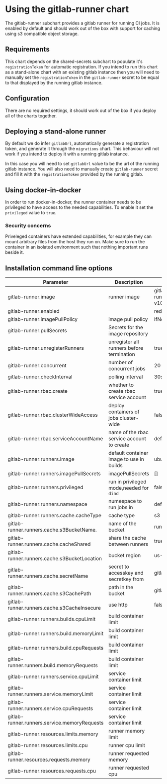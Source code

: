 # Using the gitlab-runner chart

The gitlab-runner subchart provides a gitlab runner for running CI jobs. It is enabled by default and should work out of the box with support for caching using s3 compatible object storage.

## Requirements

This chart depends on the shared-secrets subchart to populate it's `registrationToken` for automatic registration. If you intend to run this chart as a stand-alone chart with an existing gitlab instance then you will need to manually set the `registrationToken` in the `gitlab-runner` secret to be equal to that displayed by the running gitlab instance.

## Configuration

There are no required settings, it should work out of the box if you deploy all of the charts together.

## Deploying a stand-alone runner

By default we do infer `gitlabUrl`, automatically generate a registration token, and generate it through the `migrations` chart. This behaviour will not work if you intend to deploy it with a running gitlab instance.

In this case you will need to set `gitlabUrl` value to be the url of the running gitlab instance. You will also need to manually create `gitlab-runner` secret and fill it with the `registrationToken` provided by the running gitlab.

## Using docker-in-docker

In order to run docker-in-docker, the runner container needs to be privileged to have access to the needed capabilities. To enable it set the `privileged` value to `true`.

### Security concerns

Priveleged containers have extended capabilities, for example they can mount arbitrary files from the host they run on. Make sure to run the container in an isolated environment such that nothing important runs beside it.

## Installation command line options

| Parameter                                    | Description                                | Default                             |
| ---                                          | ---                                        | ---                                 |
| gitlab-runner.image                          | runner image                               | gitlab/gitlab-runner:alpine-v10.5.0 |
| gitlab-runner.enabled                        |                                            | redis                               |
| gitlab-runner.imagePullPolicy                | image pull policy                          | IfNotPresent                        |
| gitlab-runner.pullSecrets                    | Secrets for the image repository           |                                     |
| gitlab-runner.unregisterRunners              | unregister all runners before termination  | true                                |
| gitlab-runner.concurrent                     | number of concurrent jobs                  | 20                                  |
| gitlab-runner.checkInterval                  | polling interval                           | 30s                                 |
| gitlab-runner.rbac.create                    | whether to create rbac service account     | true                                |
| gitlab-runner.rbac.clusterWideAccess         | deploy containers of jobs cluster-wide     | false                               |
| gitlab-runner.rbac.serviceAccountName        | name of the rbac service account to create | default                             |
| gitlab-runner.runners.image                  | default container image to use in builds   | ubuntu:16.04                        |
| gitlab-runner.runners.imagePullSecrets       | imagePullSecrets                           | []                                  |
| gitlab-runner.runners.privileged             | run in privileged mode,needed for `dind`   | false                               |
| gitlab-runner.runners.namespace              | numespace to run jobs in                   | default                             |
| gitlab-runner.runners.cache.cacheType        | cache type                                 | s3                                  |
| gitlab-runner.runners.cache.s3BucketName.    | name of the bucket                         | runner-cache                        |
| gitlab-runner.runners.cache.cacheShared      | share the cache between runners            | true                                |
| gitlab-runner.runners.cache.s3BucketLocation | bucket region                              | us-east-1                           |
| gitlab-runner.runners.cache.secretName       | secret to accesskey and secretkey from     | gitlab-minio                        |
| gitlab-runner.runners.cache.s3CachePath      | path in the bucket                         | gitlab-runner                       |
| gitlab-runner.runners.cache.s3CacheInsecure  | use http                                   | false                               |
| gitlab-runner.runners.builds.cpuLimit        | build container limit                      |                                     |
| gitlab-runner.runners.build.memoryLimit      | build container limit                      |                                     |
| gitlab-runner.runners.build.cpuRequests      | build container limit                      |                                     |
| gitlab-runner.runners.build.memoryRequests   | build container limit                      |                                     |
| gitlab-runner.runners.service.cpuLimit       | service container limit                    |                                     |
| gitlab-runner.runners.service.memoryLimit    | service container limit                    |                                     |
| gitlab-runner.runners.service.cpuRequests    | service container limit                    |                                     |
| gitlab-runner.runners.service.memoryRequests | service container limit                    |                                     |
| gitlab-runner.resources.limits.memory        | runner memory limit                        |                                     |
| gitlab-runner.resources.limits.cpu           | runner cpu limit                           |                                     |
| gitlab-runner.resources.requests.memory      | runner requested memory                    |                                     |
| gitlab-runner.resources.requests.cpu         | runner requested cpu                       |                                     |

